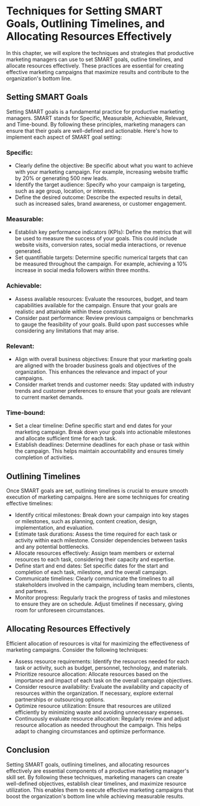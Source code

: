 Techniques for Setting SMART Goals, Outlining Timelines, and Allocating Resources Effectively
======================================================================================================

In this chapter, we will explore the techniques and strategies that productive marketing managers can use to set SMART goals, outline timelines, and allocate resources effectively. These practices are essential for creating effective marketing campaigns that maximize results and contribute to the organization's bottom line.

Setting SMART Goals
-------------------

Setting SMART goals is a fundamental practice for productive marketing managers. SMART stands for Specific, Measurable, Achievable, Relevant, and Time-bound. By following these principles, marketing managers can ensure that their goals are well-defined and actionable. Here's how to implement each aspect of SMART goal setting:

### Specific:

* Clearly define the objective: Be specific about what you want to achieve with your marketing campaign. For example, increasing website traffic by 20% or generating 500 new leads.
* Identify the target audience: Specify who your campaign is targeting, such as age group, location, or interests.
* Define the desired outcome: Describe the expected results in detail, such as increased sales, brand awareness, or customer engagement.

### Measurable:

* Establish key performance indicators (KPIs): Define the metrics that will be used to measure the success of your goals. This could include website visits, conversion rates, social media interactions, or revenue generated.
* Set quantifiable targets: Determine specific numerical targets that can be measured throughout the campaign. For example, achieving a 10% increase in social media followers within three months.

### Achievable:

* Assess available resources: Evaluate the resources, budget, and team capabilities available for the campaign. Ensure that your goals are realistic and attainable within these constraints.
* Consider past performance: Review previous campaigns or benchmarks to gauge the feasibility of your goals. Build upon past successes while considering any limitations that may arise.

### Relevant:

* Align with overall business objectives: Ensure that your marketing goals are aligned with the broader business goals and objectives of the organization. This enhances the relevance and impact of your campaigns.
* Consider market trends and customer needs: Stay updated with industry trends and customer preferences to ensure that your goals are relevant to current market demands.

### Time-bound:

* Set a clear timeline: Define specific start and end dates for your marketing campaign. Break down your goals into actionable milestones and allocate sufficient time for each task.
* Establish deadlines: Determine deadlines for each phase or task within the campaign. This helps maintain accountability and ensures timely completion of activities.

Outlining Timelines
-------------------

Once SMART goals are set, outlining timelines is crucial to ensure smooth execution of marketing campaigns. Here are some techniques for creating effective timelines:

* Identify critical milestones: Break down your campaign into key stages or milestones, such as planning, content creation, design, implementation, and evaluation.
* Estimate task durations: Assess the time required for each task or activity within each milestone. Consider dependencies between tasks and any potential bottlenecks.
* Allocate resources effectively: Assign team members or external resources to each task, considering their capacity and expertise.
* Define start and end dates: Set specific dates for the start and completion of each task, milestone, and the overall campaign.
* Communicate timelines: Clearly communicate the timelines to all stakeholders involved in the campaign, including team members, clients, and partners.
* Monitor progress: Regularly track the progress of tasks and milestones to ensure they are on schedule. Adjust timelines if necessary, giving room for unforeseen circumstances.

Allocating Resources Effectively
--------------------------------

Efficient allocation of resources is vital for maximizing the effectiveness of marketing campaigns. Consider the following techniques:

* Assess resource requirements: Identify the resources needed for each task or activity, such as budget, personnel, technology, and materials.
* Prioritize resource allocation: Allocate resources based on the importance and impact of each task on the overall campaign objectives.
* Consider resource availability: Evaluate the availability and capacity of resources within the organization. If necessary, explore external partnerships or outsourcing options.
* Optimize resource utilization: Ensure that resources are utilized efficiently by minimizing waste and avoiding unnecessary expenses.
* Continuously evaluate resource allocation: Regularly review and adjust resource allocation as needed throughout the campaign. This helps adapt to changing circumstances and optimize performance.

Conclusion
----------

Setting SMART goals, outlining timelines, and allocating resources effectively are essential components of a productive marketing manager's skill set. By following these techniques, marketing managers can create well-defined objectives, establish clear timelines, and maximize resource utilization. This enables them to execute effective marketing campaigns that boost the organization's bottom line while achieving measurable results.
